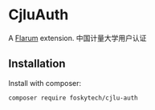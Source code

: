 # CjluAuth

A [Flarum](http://flarum.org) extension. 中国计量大学用户认证

## Installation

Install with composer:

```sh
composer require foskytech/cjlu-auth
```
